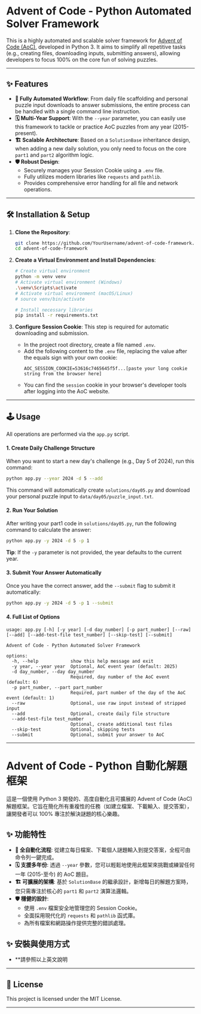 # Advent of Code - Python Automated Solver Framework

This is a highly automated and scalable solver framework for [Advent of Code (AoC)](https://adventofcode.com/), developed in Python 3. It aims to simplify all repetitive tasks (e.g., creating files, downloading inputs, submitting answers), allowing developers to focus 100% on the core fun of solving puzzles.

---

## ✨ Features

* **🚀 Fully Automated Workflow**: From daily file scaffolding and personal puzzle input downloads to answer submissions, the entire process can be handled with a single command line instruction.
* **🗓️ Multi-Year Support**: With the `--year` parameter, you can easily use this framework to tackle or practice AoC puzzles from any year (2015-present).
* **🏗️ Scalable Architecture**: Based on a `SolutionBase` inheritance design, when adding a new daily solution, you only need to focus on the core `part1` and `part2` algorithm logic.
* **🛡️ Robust Design**:
    * Securely manages your Session Cookie using a `.env` file.
    * Fully utilizes modern libraries like `requests` and `pathlib`.
    * Provides comprehensive error handling for all file and network operations.

---

## 🛠️ Installation & Setup

1. **Clone the Repository**:
    ```bash
    git clone https://github.com/YourUsername/advent-of-code-framework.git
    cd advent-of-code-framework
    ```

2. **Create a Virtual Environment and Install Dependencies**:
    ```bash
    # Create virtual environment
    python -m venv venv
    # Activate virtual environment (Windows)
    .\venv\Scripts\activate
    # Activate virtual environment (macOS/Linux)
    # source venv/bin/activate

    # Install necessary libraries
    pip install -r requirements.txt
    ```

3. **Configure Session Cookie**:
    This step is required for automatic downloading and submission.
    * In the project root directory, create a file named `.env`.
    * Add the following content to the `.env` file, replacing the value after the equals sign with your own cookie:
        ```
        AOC_SESSION_COOKIE=53616c7465645f5f...[paste your long cookie string from the browser here]
        ```
    * You can find the `session` cookie in your browser's developer tools after logging into the AoC website.

---

## 🕹️ Usage

All operations are performed via the `app.py` script.

#### 1. Create Daily Challenge Structure

When you want to start a new day's challenge (e.g., Day 5 of 2024), run this command:

```bash
python app.py --year 2024 -d 5 --add
```

This command will automatically create `solutions/day05.py` and download your personal puzzle input to `data/day05/puzzle_input.txt`.

#### 2. Run Your Solution

After writing your part1 code in `solutions/day05.py`, run the following command to calculate the answer:

```bash
python app.py -y 2024 -d 5 -p 1
```

**Tip**: If the `-y` parameter is not provided, the year defaults to the current year.

#### 3. Submit Your Answer Automatically

Once you have the correct answer, add the `--submit` flag to submit it automatically:

```bash
python app.py -y 2024 -d 5 -p 1 --submit
```

#### 4. Full List of Options

```
usage: app.py [-h] [-y year] [-d day_number] [-p part_number] [--raw] [--add] [--add-test-file test_number] [--skip-test] [--submit]

Advent of Code - Python Automated Solver Framework

options:
  -h, --help            show this help message and exit
  -y year, --year year  Optional, AoC event year (default: 2025)
  -d day_number, --day day_number
                        Required, day number of the AoC event (default: 6)
  -p part_number, --part part_number
                        Required, part number of the day of the AoC event (default: 1)
  --raw                 Optional, use raw input instead of stripped input
  --add                 Optional, create daily file structure
  --add-test-file test_number
                        Optional, create additional test files
  --skip-test           Optional, skipping tests
  --submit              Optional, submit your answer to AoC
```

---



# Advent of Code - Python 自動化解題框架

這是一個使用 Python 3 開發的、高度自動化且可擴展的 Advent of Code (AoC) 解題框架。它旨在簡化所有重複性的任務（如建立檔案、下載輸入、提交答案），讓開發者可以 100% 專注於解決謎題的核心樂趣。

## ✨ 功能特性

* **🚀 全自動化流程**: 從建立每日檔案、下載個人謎題輸入到提交答案，全程可由命令列一鍵完成。
* **🗓️ 支援多年份**: 透過 `--year` 參數，您可以輕鬆地使用此框架來挑戰或練習任何一年 (2015-至今) 的 AoC 題目。
* **🏗️ 可擴展的架構**: 基於 `SolutionBase` 的繼承設計，新增每日的解題方案時，您只需專注於核心的 `part1` 和 `part2` 演算法邏輯。
* **🛡️ 穩健的設計**:
    * 使用 `.env` 檔案安全地管理您的 Session Cookie。
    * 全面採用現代化的 `requests` 和 `pathlib` 函式庫。
    * 為所有檔案和網路操作提供完整的錯誤處理。

## ✨ 安裝與使用方式

* **請參照以上英文說明 

---

## 📝 License

This project is licensed under the MIT License.

---